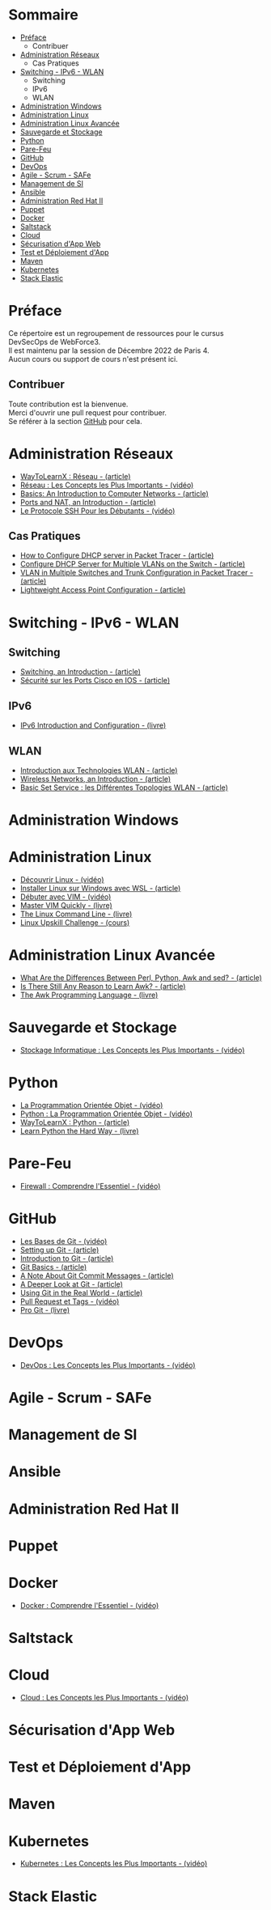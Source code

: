 # Sommaire

* [Préface](#préface)
    * Contribuer
* [Administration Réseaux](#administration-réseaux)
    * Cas Pratiques
* [Switching - IPv6 - WLAN](#switching---ipv6---wlan)
    * Switching
    * IPv6
    * WLAN
* [Administration Windows](#administration-windows)
* [Administration Linux](#administration-linux)
* [Administration Linux Avancée](#administration-linux-avancée)
* [Sauvegarde et Stockage](#sauvegarde-et-stockage)
* [Python](#python)
* [Pare-Feu](#pare-feu)
* [GitHub](#github)
* [DevOps](#devops)
* [Agile - Scrum - SAFe](#agile---scrum---safe)
* [Management de SI](#management-de-si)
* [Ansible](#ansible)
* [Administration Red Hat II](#administration-red-hat-ii)
* [Puppet](#puppet)
* [Docker](#docker)
* [Saltstack](#saltstack)
* [Cloud](#cloud)
* [Sécurisation d'App Web](#sécurisation-d'app-web)
* [Test et Déploiement d'App](#test-et-déploiement-d'app)
* [Maven](#maven)
* [Kubernetes](#kubernetes)
* [Stack Elastic](#stack-elastic)

# Préface

Ce répertoire est un regroupement de ressources pour le cursus DevSecOps
de WebForce3.<br>
Il est maintenu par la session de Décembre 2022 de Paris 4.<br>
Aucun cours ou support de cours n'est présent ici.

## Contribuer

Toute contribution est la bienvenue.<br>
Merci d'ouvrir une pull request pour contribuer.<br>
Se référer à la section [GitHub](#github) pour cela.

# Administration Réseaux

* [WayToLearnX : Réseau - (article)](https://waytolearnx.com/category/reseau)
* [Réseau : Les Concepts les Plus Importants - (vidéo)](https://www.youtube.com/playlist?list=PLP0aqyZ5GFdlb7MtCHYNZwUlGhY1BkMS_)
* [Basics: An Introduction to Computer Networks - (article)](https://www.homenethowto.com/basics)
* [Ports and NAT, an Introduction - (article)](https://www.homenethowto.com/ports-and-nat)
* [Le Protocole SSH Pour les Débutants - (vidéo)](https://www.youtube.com/watch?v=gxQKw7A6qDM)

## Cas Pratiques

* [How to Configure DHCP server in Packet Tracer - (article)](https://computernetworking747640215.wordpress.com/2018/07/05/how-to-configure-dhcp-server-in-packet-tracer)
* [Configure DHCP Server for Multiple VLANs on the Switch - (article)](https://www.computernetworkingnotes.com/ccna-study-guide/configure-dhcp-server-for-multiple-vlans-on-the-switch.html)
* [VLAN in Multiple Switches and Trunk Configuration in Packet Tracer - (article)](https://chennaicisco.blogspot.com/2020/02/vlan-in-different-switches-and-trunk.html)
* [Lightweight Access Point Configuration - (article)](https://study-ccna.com/lightweight-access-point-configuration)

# Switching - IPv6 - WLAN

## Switching

* [Switching, an Introduction - (article)](https://www.homenethowto.com/switching)
* [Sécurité sur les Ports Cisco en IOS - (article)](https://cisco.goffinet.org/ccna/ethernet/switchport-port-security-cisco-ios)

## IPv6

* [IPv6 Introduction and Configuration - (livre)](https://www.redbooks.ibm.com/redpapers/pdfs/redp4776.pdf)

## WLAN

* [Introduction aux Technologies WLAN - (article)](https://cisco.goffinet.org/ccna/wlan/introduction-technologies-wlan)
* [Wireless Networks, an Introduction - (article)](https://www.homenethowto.com/wireless)
* [Basic Set Service : les Différentes Topologies WLAN - (article)](https://formip.com/basic-service-set/)

# Administration Windows

# Administration Linux

* [Découvrir Linux - (vidéo)](https://www.youtube.com/playlist?list=PLQqbP89HgbbbD0WSKRR90R5yjmTpSNNIl)
* [Installer Linux sur Windows avec WSL - (article)](https://learn.microsoft.com/fr-fr/windows/wsl/install)
* [Débuter avec VIM - (vidéo)](https://www.youtube.com/watch?v=JinFsXrOHao)
* [Master VIM Quickly - (livre)](https://jovicailic.org/mastering-vim-quickly)
* [The Linux Command Line - (livre)](https://nostarch.com/tlcl2)
* [Linux Upskill Challenge - (cours)](https://old.reddit.com/r/linuxupskillchallenge)

# Administration Linux Avancée

* [What Are the Differences Between Perl, Python, Awk and sed? - (article)](https://stackoverflow.com/a/367014)
* [Is There Still Any Reason to Learn Awk? - (article)](https://stackoverflow.com/a/703174)
* [The Awk Programming Language - (livre)](https://ia903404.us.archive.org/0/items/pdfy-MgN0H1joIoDVoIC7/The_AWK_Programming_Language.pdf)

# Sauvegarde et Stockage

* [Stockage Informatique : Les Concepts les Plus Importants - (vidéo)](https://www.youtube.com/playlist?list=PLP0aqyZ5GFdmUQ1WYNyj2G8LPA5l4YKJi)

# Python

* [La Programmation Orientée Objet - (vidéo)](https://www.youtube.com/watch?v=gABYMZbfGok)
* [Python : La Programmation Orientée Objet - (vidéo)](https://www.youtube.com/watch?v=h6jciR8K43E)
* [WayToLearnX : Python - (article)](https://waytolearnx.com/2020/06/tutoriels-python.html)
* [Learn Python the Hard Way - (livre)](https://github.com/ev1lm0rty/Learn_Python3/blob/master/learn-python-3-hard-way.pdf)

# Pare-Feu

* [Firewall : Comprendre l'Essentiel - (vidéo)](https://www.youtube.com/watch?v=6Swt51w3EjY)

# GitHub

* [Les Bases de Git - (vidéo)](https://www.youtube.com/watch?v=gp_k0UVOYMw)
* [Setting up Git - (article)](https://www.theodinproject.com/lessons/foundations-setting-up-git)
* [Introduction to Git - (article)](https://www.theodinproject.com/lessons/foundations-introduction-to-git)
* [Git Basics - (article)](https://www.theodinproject.com/lessons/foundations-git-basics)
* [A Note About Git Commit Messages - (article)](https://tbaggery.com/2008/04/19/a-note-about-git-commit-messages.html)
* [A Deeper Look at Git - (article)](https://www.theodinproject.com/lessons/ruby-a-deeper-look-at-git)
* [Using Git in the Real World - (article)](https://www.theodinproject.com/lessons/ruby-using-git-in-the-real-world)
* [Pull Request et Tags - (vidéo)](https://www.youtube.com/watch?v=U5xYWy6zJGY)
* [Pro Git - (livre)](https://git-scm.com/book/en/v2)

# DevOps

* [DevOps : Les Concepts les Plus Importants - (vidéo)](https://www.youtube.com/playlist?list=PLP0aqyZ5GFdkT4tQQZgPoMqBRkP0N5swG)

# Agile - Scrum - SAFe
# Management de SI
# Ansible
# Administration Red Hat II
# Puppet
# Docker

* [Docker : Comprendre l'Essentiel - (vidéo)](https://www.youtube.com/watch?v=caXHwYC3tq8)

# Saltstack
# Cloud

* [Cloud : Les Concepts les Plus Importants - (vidéo)](https://www.youtube.com/playlist?list=PLP0aqyZ5GFdmrbN_ZugngjlNzK5C8dV5n)

# Sécurisation d'App Web
# Test et Déploiement d'App
# Maven
# Kubernetes

* [Kubernetes : Les Concepts les Plus Importants - (vidéo)](https://www.youtube.com/playlist?list=PLP0aqyZ5GFdk8dwNnBd77rWnsTCmP9wdE)

# Stack Elastic

